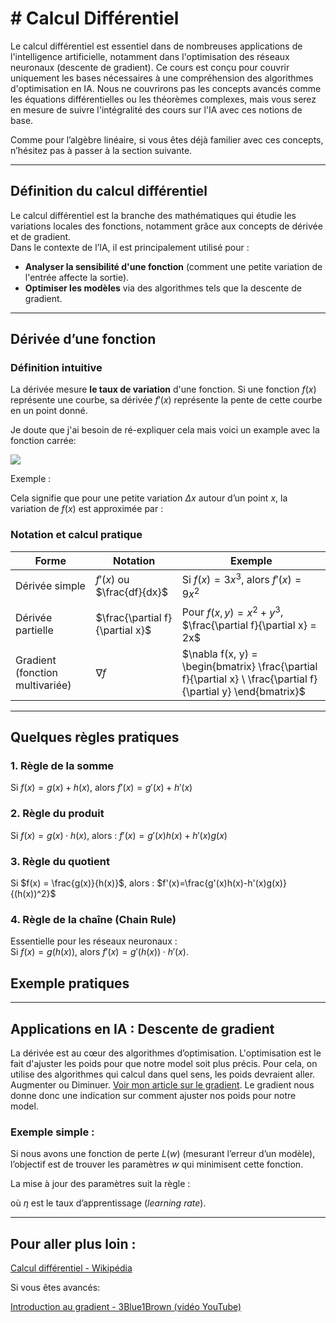 # # Calcul Différentiel

Le calcul différentiel est essentiel dans de nombreuses applications de l'intelligence artificielle, notamment dans l'optimisation des réseaux neuronaux (descente de gradient). Ce cours est conçu pour couvrir uniquement les bases nécessaires à une compréhension des algorithmes d'optimisation en IA. Nous ne couvrirons pas les concepts avancés comme les équations différentielles ou les théorèmes complexes, mais vous serez en mesure de suivre l'intégralité des cours sur l'IA avec ces notions de base.

Comme pour l’algèbre linéaire, si vous êtes déjà familier avec ces concepts, n’hésitez pas à passer à la section suivante.

---

## **Définition du calcul différentiel**

Le calcul différentiel est la branche des mathématiques qui étudie les variations locales des fonctions, notamment grâce aux concepts de dérivée et de gradient.  
Dans le contexte de l’IA, il est principalement utilisé pour :

- **Analyser la sensibilité d'une fonction** (comment une petite variation de l'entrée affecte la sortie).
- **Optimiser les modèles** via des algorithmes tels que la descente de gradient.

---

## **Dérivée d’une fonction**

### **Définition intuitive**

La dérivée mesure **le taux de variation** d'une fonction. Si une fonction $f(x)$ représente une courbe, sa dérivée $f'(x)$ représente la pente de cette courbe en un point donné.

Je doute que j'ai besoin de ré-expliquer cela mais voici un example avec la fonction carrée:

![](C:\Users\PC\AppData\Roaming\marktext\images\2024-11-28-10-53-00-image.png)

Exemple :

Cela signifie que pour une petite variation $\Delta x$ autour d’un point $x$, la variation de $f(x)$ est approximée par :

### **Notation et calcul pratique**

| Forme                           | Notation                        | Exemple                                                                                                        |
| ------------------------------- | ------------------------------- | -------------------------------------------------------------------------------------------------------------- |
| Dérivée simple                  | $f'(x)$ ou $\frac{df}{dx}$      | Si $f(x) = 3x^3$, alors $f'(x) = 9x^2$                                                                         |
| Dérivée partielle               | $\frac{\partial f}{\partial x}$ | Pour $f(x, y) = x^2 + y^3$, $\frac{\partial f}{\partial x} = 2x$                                               |
| Gradient (fonction multivariée) | $\nabla f$                      | $\nabla f(x, y) = \begin{bmatrix} \frac{\partial f}{\partial x} \ \frac{\partial f}{\partial y} \end{bmatrix}$ |

---

## **Quelques règles pratiques**

### **1. Règle de la somme**

Si $f(x) = g(x) + h(x)$, alors $f'(x) = g'(x) + h'(x)$

### **2. Règle du produit**

Si $f(x) = g(x) \cdot h(x)$, alors : $f'(x) = g'(x)h(x)+h'(x)g(x)$

### **3. Règle du quotient**

Si $f(x) = \frac{g(x)}{h(x)}$, alors : $f'(x)=\frac{g'(x)h(x)-h'(x)g(x)}{(h(x))^2}$

### **4. Règle de la chaîne (Chain Rule)**

Essentielle pour les réseaux neuronaux :  
Si $f(x) = g(h(x))$, alors $f'(x) = g'(h(x)) \cdot h'(x)$.



## Exemple pratiques



---

## **Applications en IA : Descente de gradient**

La dérivée est au cœur des algorithmes d’optimisation. L'optimisation est le fait d'ajuster les poids pour que notre model soit plus précis. Pour cela, on utilise des algorithmes qui calcul dans quel sens, les poids devraient aller. Augmenter ou Diminuer. [Voir mon article sur le gradient](). Le gradient nous donne donc une indication sur comment ajuster nos poids pour notre model.

### Exemple simple :

Si nous avons une fonction de perte $L(w)$ (mesurant l’erreur d’un modèle), l’objectif est de trouver les paramètres $w$ qui minimisent cette fonction.

La mise à jour des paramètres suit la règle :

où $\eta$ est le taux d’apprentissage (*learning rate*).

---

## **Pour aller plus loin :**

[Calcul différentiel - Wikipédia](https://fr.wikipedia.org/wiki/Calcul_diff%C3%A9rentiel)

Si  vous êtes avancés:

[Introduction au gradient - 3Blue1Brown (vidéo YouTube)](https://www.youtube.com/watch?v=IHZwWFHWa-w)


